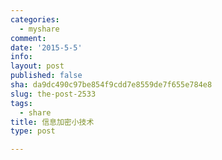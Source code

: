 ```yaml
---
categories:
  - myshare
comment: 
date: '2015-5-5'
info: 
layout: post
published: false
sha: da9dc490c97be854f9cdd7e8559de7f655e784e8
slug: the-post-2533
tags:
  - share
title: 信息加密小技术
type: post

---
```

